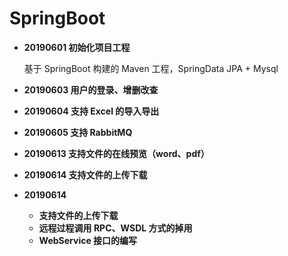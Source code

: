 # SpringBoot
* **20190601 初始化项目工程**

    基于 SpringBoot 构建的 Maven 工程，SpringData JPA + Mysql
* **20190603 用户的登录、增删改查**
* **20190604 支持 Excel 的导入导出**
* **20190605 支持 RabbitMQ**
* **20190613 支持文件的在线预览（word、pdf）**
* **20190614 支持文件的上传下载**
* **20190614** 
	* **支持文件的上传下载**
	* **远程过程调用 RPC、WSDL 方式的掉用**
	* **WebService 接口的编写**
